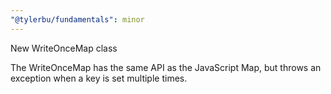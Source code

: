 ```yaml
---
"@tylerbu/fundamentals": minor
---
```


New WriteOnceMap class

The WriteOnceMap has the same API as the JavaScript Map, but throws an exception when a key is set multiple times.
